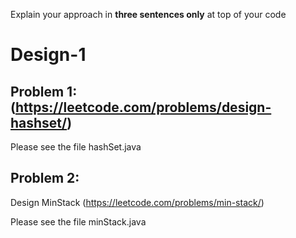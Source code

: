 Explain your approach in **three sentences only** at top of your code

# Design-1

## Problem 1:(https://leetcode.com/problems/design-hashset/)

Please see the file hashSet.java

## Problem 2:

Design MinStack (https://leetcode.com/problems/min-stack/)

Please see the file minStack.java
